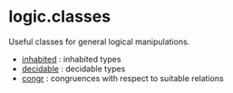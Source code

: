 logic.classes
=============

Useful classes for general logical manipulations.

* [inhabited](inhabited.lean) : inhabited types
* [decidable](decidable.lean) : decidable types
* [congr](congr.lean) : congruences with respect to suitable relations